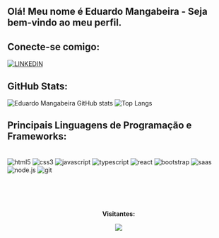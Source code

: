 ## Olá! Meu nome é Eduardo Mangabeira - Seja bem-vindo ao meu perfil.

## Conecte-se comigo:

[![LINKEDIN](https://img.shields.io/badge/LinkedIn-0077B5?style=for-the-badge&logo=linkedin&logoColor=white)](https://www.linkedin.com/in/eduardomangabeira/)


## GitHub Stats:

![Eduardo Mangabeira GitHub stats](https://github-readme-stats.vercel.app/api?username=mangabeiraeduardo&show_icons=true&theme=dark)
![Top Langs](https://github-readme-stats.vercel.app/api/top-langs/?username=mangabeiraeduardo&layout=compact&theme=dark)

## Principais Linguagens de Programação e Frameworks:

<div style = "display: inline_block"><br/>
<img align= "center" alt="html5" src = "https://img.shields.io/badge/HTML5-E34F26?style=for-the-badge&logo=html5&logoColor=white">
<img align= "center" alt="css3" src = "https://img.shields.io/badge/CSS3-1572B6?style=for-the-badge&logo=css3&logoColor=white">
<img align= "center" alt="javascript" src = "https://img.shields.io/badge/JavaScript-323330?style=for-the-badge&logo=javascript&logoColor=F7DF1E">
<img align= "center" alt="typescript" src = "https://img.shields.io/badge/TypeScript-007ACC?style=for-the-badge&logo=typescript&logoColor=white">
<img align= "center" alt="react" src = "https://img.shields.io/badge/React-20232A?style=for-the-badge&logo=react&logoColor=61DAFB">
<img align= "center" alt="bootstrap" src = "https://img.shields.io/badge/Bootstrap-563D7C?style=for-the-badge&logo=bootstrap&logoColor=white">
<img align= "center" alt="saas" src = "https://img.shields.io/badge/Sass-CC6699?style=for-the-badge&logo=sass&logoColor=white">
<img align= "center" alt="node.js" src ="https://img.shields.io/badge/Node.js-43853D?style=for-the-badge&logo=node.js&logoColor=white">
<img align= "center" alt="git" src ="https://img.shields.io/badge/GIT-E44C30?style=for-the-badge&logo=git&logoColor=white">

</div>
<br> <br> <br>

<div align ="center">
<br><p align="center"><b>Visitantes:</b></p> 
<p align = "center"><img align ="center" src = "https://profile-counter.glitch.me/{mangabeiraeduardo}/count.svg">

</p>

</div>
